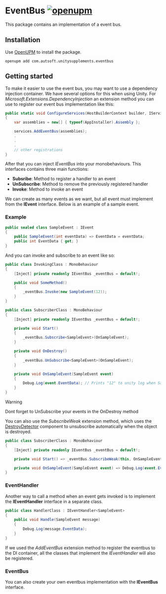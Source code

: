 # EventBus [![openupm](https://img.shields.io/npm/v/com.autsoft.unitysupplements.eventbus?label=openupm&registry_uri=https://package.openupm.com)](https://openupm.com/packages/com.autsoft.unitysupplements.eventbus/)

This package contains an implementation of a event bus.

## Installation

Use [OpenUPM](https://openupm.com/) to install the package.

```
openupm add com.autsoft.unitysupplements.eventbus
```

## Getting started
To make it easier to use the event bus, you may want to use a dependency injection container. We have several options for this when using Unity. For *Microsoft.Extensions.DependencyInjection* an extension method you can use to register our event bus implementation like this:

```csharp
public static void ConfigureServices(HostBuilderContext builder, IServiceCollection services)
{
    var assemblies = new[] { typeof(AppInstaller).Assembly };

    services.AddEventBus(assemblies);
    .
    .
    .
    // other registrations
}
```

After that you can inject *IEventBus* into your monobehaviours. This interfaces contains three main functions:

- **Subsribe**: Method to register a handler to an event
- **UnSubscribe**: Method to remove the previously registered handler
- **Invoke**: Method to invoke an event

We can create as many events as we want, but all event must implement from the **IEvent** interface. Below is an example of a sample event.

### Example
```csharp
public sealed class SampleEvent : IEvent
{
    public SampleEvent(int eventData) => EventData = eventData;
    public int EventData { get; }
}
```

And you can invoke and subscribe to an event like so:

```csharp
public class InvokingClass : MonoBehaviour
{
    [Inject] private readonly IEventBus _eventBus = default!;

    public void SomeMethod()
    {
        _eventBus.Invoke(new SampleEvent(12));
    }
}
```

```csharp
public class SubscriberClass : MonoBehaviour
{
    [Inject] private readonly IEventBus _eventBus = default!;

    private void Start()
    {
        _eventBus.Subscribe<SampleEvent>(OnSampleEvent);
    }

    private void OnDestroy()
    {
        _eventBus.UnSubscribe<SampleEvent>(OnSampleEvent);
    }

    private void OnSampleEvent(SampleEvent event)
    {
        Debug.Log(event.EventData); // Prints "12" to unity log when SampleEvent is invoked
    }
}
```

> [!WARNING]
> Dont forget to UnSubscribe your events in the OnDestroy method

You can also use the *SubscribeWeak* extension method, which uses the [DestroyDetector](xref:AutSoft.UnitySupplements.Vitamins.DestroyDetector) component to unsubscribe automatically when the object is destroyed.

```csharp
public class SubscriberClass : MonoBehaviour
{
    [Inject] private readonly IEventBus _eventBus = default!;

    private void Start() => _eventBus.SubscribeWeak(this, OnSampleEvent);

    private void OnSampleEvent(SampleEvent event) => Debug.Log(event.EventData); // Prints "12" to unity log when SampleEvent is invoked
}
```

### EventHandler
Another way to call a method when an event gets invoked is to implement the **IEventHandler** interface in a separate class. 

```csharp
public class HandlerClass : IEventHandler<SampleEvent>
{
    public void Handle(SampleEvent message)
    {
        Debug.Log(message.EventData);
    }
}
```

If we used the *AddEventBus* extension method to register the eventbus to the DI container, all the classes that implement the *IEventHandler* will also be registered.

### EventBus
You can also create your own eventbus implementation with the **IEventBus** interface.

